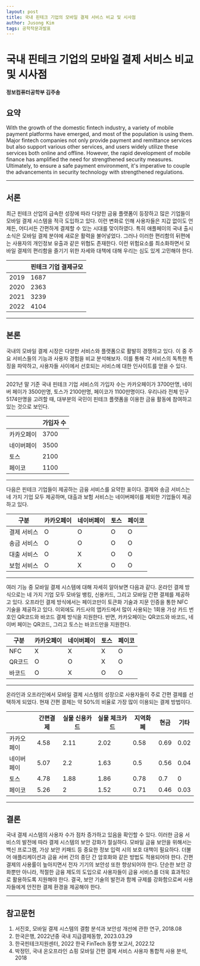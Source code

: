 ```yaml
---
layout: post
title: 국내 핀테크 기업의 모바일 결제 서비스 비교 및 시사점
author: Jusong Kim
tags: 공학작문과발표
---
```

# 국내 핀테크 기업의 모바일 결제 서비스 비교 및 시사점

**정보컴퓨터공학부 김주송**

## 요약
With the growth of the domestic fintech industry, a variety of mobile payment platforms have emerged, and most of the population is using them. Major fintech companies not only provide payment and remittance services but also support various other services, and users widely utilize these services both online and offline. However, the rapid development of mobile finance has amplified the need for strengthened security measures. Ultimately, to ensure a safe payment environment, it's imperative to couple the advancements in security technology with strengthened regulations.

---
## 서론
최근 핀테크 산업의 급속한 성장에 따라 다양한 금융 플랫폼이 등장하고 많은 기업들이 모바일 결제 시스템을 적극 도입하고 있다. 이런 변화로 인해 사용자들은 지갑 없이도 언제든, 어디서든 간편하게 결제할 수 있는 시대를 맞이하였다. 특히 애플페이의 국내 출시 소식은 모바일 결제 분야에 새로운 활력을 불어넣었다. 그러나 이러한 편리함의 뒤편에는 사용자의 개인정보 유출과 같은 위협도 존재한다. 이런 위험요소를 최소화하면서 모바일 결제의 편리함을 즐기기 위한 자세와 대책에 대해 우리는 심도 있게 고민해야 한다. 

|       | 핀테크 기업 결제규모 |
|-------|-------------------|
| 2019  | 1687              |
| 2020  | 2363              |
| 2021  | 3239              |
| 2022  | 4104              |

---
## 본론
국내의 모바일 결제 시장은 다양한 서비스와 플랫폼으로 활발히 경쟁하고 있다. 이 중 주요 서비스들의 기능과 사용자 경험을 비교 분석해보자. 이를 통해 각 서비스의 독특한 특징을 파악하고, 사용자들 사이에서 선호되는 서비스에 대한 인사이트를 얻을 수 있다.

- - -
2021년 말 기준 국내 핀테크 기업 서비스의 가입자 수는 카카오페이가 3700만명, 네이버 페이가 3500만명, 토스가 2100만명, 페이코가 1100만명이다. 우리나라 전체 인구 5174만명을 고려할 때, 대부분의 국민이 핀테크 플랫폼을 이용한 금융 활동에 참여하고 있는 것으로 보인다.


|           | 가입자 수 |
|-----------|---------|
| 카카오페이 | 3700    |
| 네이버페이 | 3500    |
| 토스       | 2100    |
| 페이코     | 1100    |
- - -

다음은 핀테크 기업들이 제공하는 금융 서비스를 요약한 표이다. 결제와 송금 서비스는 네 가지 기업 모두 제공하며, 대출과 보험 서비스는 네이버페이를 제외한 기업들이 제공하고 있다.

| 구분 | 카카오페이 | 네이버페이 | 토스 | 페이코 |
|---|---|---|---|---|
| 결제 서비스 | O | O | O | O |
| 송금 서비스 | O | O | O | O |
| 대출 서비스 | O | X | O | O |
| 보험 서비스 | O | X | O | O |
- - -

여러 기능 중 모바일 결제 시스템에 대해 자세히 알아보면 다음과 같다. 온라인 결제 방식으로는 네 가지 기업 모두 모바일 뱅킹, 신용카드, 그리고 모바일 간편 결제를 제공하고 있다. 오프라인 결제 방식에서는 페이코만이 토큰화 기술과 지문 인증을 통한 NFC 기술을 제공하고 있다. 이외에도 카드사의 앱카드에서 많이 사용되는 1회용 가상 카드 번호인 QR코드와 바코드 결제 방식을 지원한다. 반면, 카카오페이는 QR코드와 바코드, 네이버 페이는 QR코드, 그리고 토스는 바코드만을 지원한다.


| 구분 | 카카오페이 | 네이버페이 | 토스 | 페이코 |
|---|---|---|---|---|
| NFC | X | X | X | O |
| QR코드 | O | O | X | O |
| 바코드 | O | X | O | O |
- - -

온라인과 오프라인에서 모바일 결제 시스템의 성장으로 사용자들이 주로 간편 결제를 선택하게 되었다. 현재 간편 결제는 약 50%의 비율로 가장 많이 이용되는 결제 방법이다.

|            | 간편결제 | 실물 신용카드 | 실물 체크카드 | 지역화폐 | 현금 | 기타 |
|------------|--------|------------|------------|-------|-----|-----|
| 카카오페이  | 4.58   | 2.11       | 2.02       | 0.58  | 0.69| 0.02|
| 네이버페이  | 5.07   | 2.2        | 1.63       | 0.5   | 0.56| 0.04|
| 토스        | 4.78   | 1.88       | 1.86       | 0.78  | 0.7 | 0   |
| 페이코      | 5.26   | 2          | 1.52       | 0.71  | 0.46| 0.03|

---
## 결론
국내 결제 시스템의 사용자 수가 점차 증가하고 있음을 확인할 수 있다. 이러한 금융 서비스의 발전에 따라 결제 시스템의 보안 강화가 절실하다. 모바일 금융 보안을 위해서는 백신 프로그램, 가상 보안 키패드 등 중요한 정보 입력 시의 보호 대책이 필요하다. 더불어 애플리케이션과 금융 서버 간의 종단 간 암호화와 같은 방법도 적용되어야 한다. 간편 결제의 사용률이 높아지면서 전자 기기의 보안성 또한 향상되어야 한다. 단순한 보안 강화뿐만 아니라, 적절한 금융 제도의 도입으로 사용자들이 금융 서비스를 더욱 효과적으로 활용하도록 지원해야 한다. 결국, 보안 기술의 발전과 함께 규제를 강화함으로써 사용자들에게 안전한 결제 환경을 제공해야 한다.

---
## 참고문헌
1. 서진호, 모바일 결제 시스템의 결함 분석과 보안성 개선에 관한 연구, 2018.08
2. 한국은행, 2022년중 국내 지급결제동향, 2023.03.29
3. 한국핀테크지원센터, 2022 한국 FinTech 동향 보고서, 2022.12
4. 박정민, 국내 온오프라인 쇼핑 모바일 간편 결제 서비스 사용자 통합적 사용 분석, 2018 
